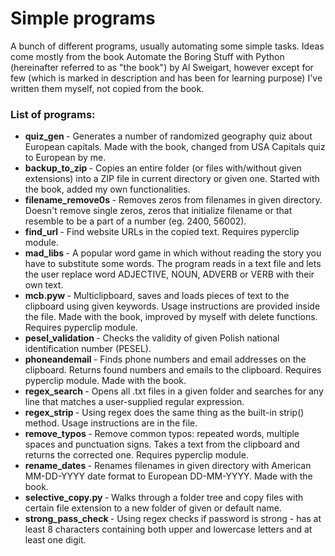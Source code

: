 # Simple programs

A bunch of different programs, usually automating some simple tasks. Ideas come mostly from the book Automate the Boring Stuff with Python (hereinafter referred to as "the book") by Al Sweigart, however except for few (which is marked in description and has been for learning purpose) I've written them myself, not copied from the book.

### List of programs:
<ul>
  <li> <b> quiz_gen </b> - Generates a number of randomized geography quiz about European capitals. Made with the book, changed from USA Capitals quiz to European by me.
  <li> <b> backup_to_zip </b> - Copies an entire folder (or files with/without given extensions) into a ZIP file in current directory or given one. Started with the book, added my own functionalities.
  <li> <b> filename_remove0s </b> - Removes zeros from filenames in given directory. Doesn't remove single zeros, zeros that initialize filename or that resemble to be a part of a number (eg. 2400, 56002).
  <li> <b> find_url </b> - Find website URLs in the copied text. Requires pyperclip module.
  <li> <b> mad_libs </b> - A popular word game in which without reading the story you have to substitute some words. The program reads in a text file and lets the user replace word ADJECTIVE, NOUN, ADVERB or VERB with their own text.
  <li> <b> mcb.pyw </b> - Multiclipboard, saves and loads pieces of text to the clipboard using given keywords. Usage instructions are provided inside the file. Made with the book, improved by myself with delete functions. Requires pyperclip module.
  <li> <b> pesel_validation </b> - Checks the validity of given Polish national identification number (PESEL).
  <li> <b> phoneandemail </b> - Finds phone numbers and email addresses on the clipboard. Returns found numbers and emails to the clipboard. Requires pyperclip module. Made with the book.
  <li> <b> regex_search </b> - Opens all .txt files in a given folder and searches for any line that matches a user-supplied regular expression.
  <li> <b> regex_strip </b> - Using regex does the same thing as the built-in strip() method. Usage instructions are in the file.
  <li> <b> remove_typos </b> - Remove common typos: repeated words, multiple spaces and punctuation signs. Takes a text from the clipboard and returns the corrected one. Requires pyperclip module.
  <li> <b> rename_dates </b> - Renames filenames in given directory
with American MM-DD-YYYY date format to European DD-MM-YYYY. Made with the book.
  <li> <b> selective_copy.py </b> - Walks through a folder tree and copy files with certain file extension to a new folder of given or default name.
  <li> <b> strong_pass_check </b> - Using regex checks if password is strong - has at least 8 characters containing both upper and lowercase letters and at least one digit.
</ul>
